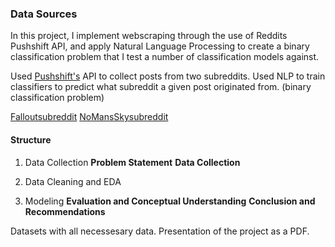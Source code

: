 ### Data Sources

In this project, I implement webscraping through the use of Reddits Pushshift API, and apply Natural Language Processing to create a binary classification problem that I test a number of classification models against.

Used [Pushshift's](https://github.com/pushshift/api) API to collect posts from two subreddits. 
Used NLP to train classifiers to predict what subreddit a given post originated from.
(binary classification problem)

[Falloutsubreddit](https://www.reddit.com/r/Fallout/)
[NoMansSkysubreddit](https://www.reddit.com/r/NOMANSSKY/)

#### Structure
1. Data Collection
	**Problem Statement**
	**Data Collection**

2. Data Cleaning and EDA

3. Modeling
	**Evaluation and Conceptual Understanding**
	**Conclusion and Recommendations**

Datasets with all necessesary data.
Presentation of the project as a PDF.